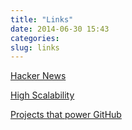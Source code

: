 ```yaml
---
title: "Links"
date: 2014-06-30 15:43
categories:
slug: links
---
```


[Hacker News](https://news.ycombinator.com)

[High Scalability](http://highscalability.com/)

[Projects that power GitHub](https://github.com/showcases/projects-that-power-github)


